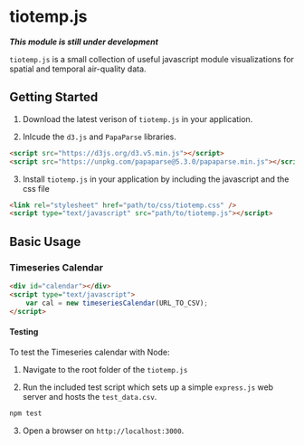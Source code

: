 # tiotemp.js

***This module is still under development***

`tiotemp.js` is a small collection of useful javascript module visualizations for spatial and temporal air-quality data.

## Getting Started

1. Download the latest verison of `tiotemp.js` in your application.

2. Inlcude the `d3.js` and `PapaParse` libraries.

```html
<script src="https://d3js.org/d3.v5.min.js"></script>
<script src="https://unpkg.com/papaparse@5.3.0/papaparse.min.js"></script>charset="utf-8"></script>
```

3. Install `tiotemp.js` in your application by including the javascript and the css file

```html
<link rel="stylesheet" href="path/to/css/tiotemp.css" />
<script type="text/javascript" src="path/to/tiotemp.js"></script>
```

## Basic Usage

### Timeseries Calendar

```html
<div id="calendar"></div>
<script type="text/javascript">
    var cal = new timeseriesCalendar(URL_TO_CSV);
</script>
```

#### Testing

To test the Timeseries calendar with Node: 

1. Navigate to the root folder of the `tiotemp.js`

2. Run the included test script which sets up a simple `express.js` web server and hosts the `test_data.csv`.

```bash
npm test
```

3. Open a browser on `http://localhost:3000`.
